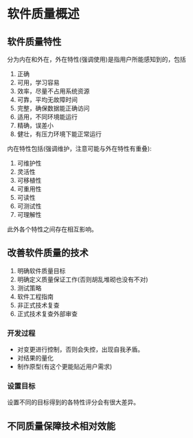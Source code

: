 # 软件质量概述


## 软件质量特性
分为内在和外在，外在特性(强调使用)是指用户所能感知到的，包括

1. 正确
2. 可用，学习容易
3. 效率，尽量不占用系统资源
4. 可靠，平均无故障时间
5. 完整，确保数据能正确访问
6. 适用，不同环境能运行
7. 精确，误差小
8. 健壮，有压力环境下能正常运行

内在特性包括(强调维护，注意可能与外在特性有重叠):

1. 可维护性
2. 灵活性
3. 可移植性
4. 可重用性
5. 可读性
6. 可测试性
7. 可理解性  

此外各个特性之间存在相互影响。


## 改善软件质量的技术
1. 明确软件质量目标
2. 明确定义质量保证工作(否则胡乱堆砌也没有不对)
3. 测试策略
4. 软件工程指南
5. 非正式技术复查
6. 正式技术复查外部审查 

### 开发过程
* 对变更进行控制，否则会失控，出现自我矛盾。
* 对结果的量化
* 制作原型(有这个更能贴近用户需求)

### 设置目标
设置不同的目标得到的各特性评分会有很大差异。


## 不同质量保障技术相对效能